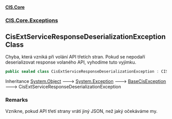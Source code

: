 #### [CIS.Core](index.md 'index')
### [CIS.Core.Exceptions](CIS.Core.Exceptions.md 'CIS.Core.Exceptions')

## CisExtServiceResponseDeserializationException Class

Chyba, která vzniká při volání API třetích stran. Pokud se nepodaří deserializovat response volaného API, vyhodíme tuto vyjímku.

```csharp
public sealed class CisExtServiceResponseDeserializationException : CIS.Core.Exceptions.BaseCisException
```

Inheritance [System.Object](https://docs.microsoft.com/en-us/dotnet/api/System.Object 'System.Object') &#129106; [System.Exception](https://docs.microsoft.com/en-us/dotnet/api/System.Exception 'System.Exception') &#129106; [BaseCisException](CIS.Core.Exceptions.BaseCisException.md 'CIS.Core.Exceptions.BaseCisException') &#129106; CisExtServiceResponseDeserializationException

### Remarks
Vznikne, pokud API třetí strany vrátí jiný JSON, než jaký očekáváme my.